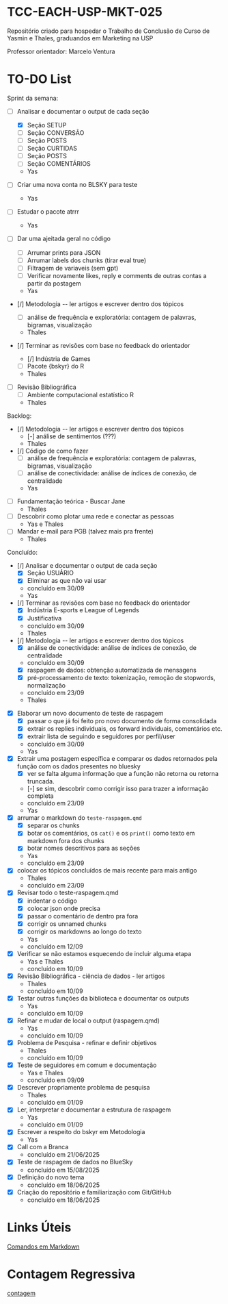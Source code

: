 # TCC-EACH-USP-MKT-025

Repositório criado para hospedar o Trabalho de Conclusão de Curso de Yasmin e Thales, graduandos em Marketing na USP

Professor orientador: Marcelo Ventura

# TO-DO List

Sprint da semana:

- [ ] Analisar e documentar o output de cada seção
  - [X] Seção SETUP
  - [ ] Seção CONVERSÃO
  - [ ] Seção POSTS
  - [ ] Seção CURTIDAS
  - [ ] Seção POSTS
  - [ ] Seção COMENTÁRIOS
  - Yas
  
- [ ] Criar uma nova conta no BLSKY para teste
  - Yas

- [ ] Estudar o pacote atrrr
  - Yas

- [ ] Dar uma ajeitada geral no código
  - [ ] Arrumar prints para JSON
  - [ ] Arrumar labels dos chunks (tirar eval true)
  - [ ] Filtragem de variaveis (sem gpt)
  - [ ] Verificar novamente likes, reply e comments de outras contas a partir da postagem
  - Yas

- [/] Metodologia -- ler artigos e escrever dentro dos tópicos
  - [ ] análise de frequência e exploratória: contagem de palavras, bigramas, visualização
  - Thales
  
- [/] Terminar as revisões com base no feedback do orientador
  - [/] Indústria de Games
  - [ ] Pacote {bskyr} do R
  - Thales

- [ ] Revisão Bibliográfica 
  - [ ] Ambiente computacional estatístico R
  - Thales


Backlog:

- [/] Metodologia -- ler artigos e escrever dentro dos tópicos
  - [-] análise de sentimentos (???)
  - Thales
- [/] Código de como fazer
  - [ ] análise de frequência e exploratória: contagem de palavras, bigramas, visualização
  - [ ] análise de conectividade: análise de índices de conexão, de centralidade
  - Yas
- [ ] Fundamentação teórica - Buscar Jane
  - Thales
- [ ] Descobrir como plotar uma rede e conectar as pessoas
  - Yas e Thales
- [ ] Mandar e-mail para PGB (talvez mais pra frente)
  - Thales



Concluído:

- [/] Analisar e documentar o output de cada seção
  - [X] Seção USUÁRIO
  - [X] Eliminar as que não vai usar
  - concluído em 30/09
  - Yas
- [/] Terminar as revisões com base no feedback do orientador
  - [X] Indústria E-sports e League of Legends
  - [X] Justificativa
  - concluído em 30/09
  - Thales
- [/] Metodologia -- ler artigos e escrever dentro dos tópicos
  - [X] análise de conectividade: análise de índices de conexão, de centralidade
  - concluído em 30/09
  - [X] raspagem de dados: obtenção automatizada de mensagens
  - [X] pré-processamento de texto: tokenização, remoção de stopwords, normalização
  - concluído em 23/09
  - Thales
- [X] Elaborar um novo documento de teste de raspagem
  - [X] passar o que já foi feito pro novo documento de forma consolidada
  - [X] extrair os replies individuais, os forward individuais, comentários etc.
  - [X] extrair lista de seguindo e seguidores por perfil/user
  - concluído em 30/09
  - Yas
- [X] Extrair uma postagem específica e comparar os dados retornados pela função com os dados presentes no bluesky 
  - [X] ver se falta alguma informação que a função não retorna ou retorna truncada. 
  - [-] se sim, descobrir como corrigir isso para trazer a informação completa
  - concluído em 23/09
  - Yas
- [X] arrumar o markdown do `teste-raspagem.qmd`
  - [X] separar os chunks
  - [X] botar os comentários, os `cat()` e os `print()` como texto em markdown  fora dos chunks
  - [X] botar nomes descritivos para as seções
  - Yas
  - concluído em 23/09
- [X] colocar os tópicos concluídos de mais recente para mais antigo
  - Thales
  - concluído em 23/09
- [x] Revisar todo o teste-raspagem.qmd
  - [x] indentar o código
  - [x] colocar json onde precisa
  - [x] passar o comentário de dentro pra fora
  - [x] corrigir os unnamed chunks
  - [x] corrigir os markdowns ao longo do texto
  - Yas
  - concluído em 12/09
- [X] Verificar se não estamos esquecendo de incluir alguma etapa
    - Yas e Thales
    - concluído em 10/09
- [X] Revisão Bibliográfica - ciência de dados - ler artigos   
    - Thales
    - concluído em 10/09
- [X] Testar outras funções da biblioteca e documentar os outputs
    - Yas
    - concluído em 10/09
- [X] Refinar e mudar de local o output (raspagem.qmd)
    - Yas
    - concluído em 10/09
- [X] Problema de Pesquisa - refinar e definir objetivos
    - Thales
    - concluído em 10/09
- [X] Teste de seguidores em comum e documentação
    - Yas e Thales
    - concluído em 09/09
- [X] Descrever propriamente problema de pesquisa
    - Thales 
    - concluído em 01/09
- [x] Ler, interpretar e documentar a estrutura de raspagem
    - Yas
    - concluído em 01/09
- [x] Escrever a respeito do bskyr em Metodologia
    - Yas
- [X] Call com a Branca
    - concluído em 21/06/2025
- [X] Teste de raspagem de dados no BlueSky
    - concluído em 15/08/2025
- [X] Definição do novo tema
    - concluído em 18/06/2025
- [X] Criação do repositório e familiarização com Git/GitHub
    - concluído em 18/06/2025





# Links Úteis
[Comandos em Markdown](https://docs.pipz.com/central-de-ajuda/learning-center/guia-basico-de-markdown#open)

# Contagem Regressiva
[contagem](https://yasmelinss.github.io/contagem_regressiva/)
